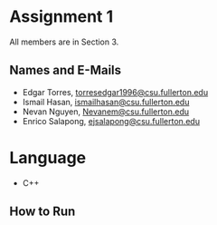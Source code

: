 # Assignment 1

All members are in Section 3.

## Names and E-Mails

- Edgar Torres, torresedgar1996@csu.fullerton.edu
- Ismail Hasan, ismailhasan@csu.fullerton.edu
- Nevan Nguyen, Nevanem@csu.fullerton.edu
- Enrico Salapong, ejsalapong@csu.fullerton.edu

# Language
 - C++
 
## How to Run
